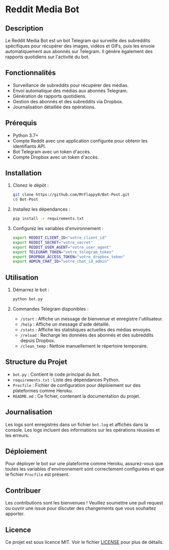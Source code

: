 # Reddit Media Bot

## Description
Le Reddit Media Bot est un bot Telegram qui surveille des subreddits spécifiques pour récupérer des images, vidéos et GIFs, puis les envoie automatiquement aux abonnés sur Telegram. Il génère également des rapports quotidiens sur l'activité du bot.

## Fonctionnalités
- Surveillance de subreddits pour récupérer des médias.
- Envoi automatique des médias aux abonnés Telegram.
- Génération de rapports quotidiens.
- Gestion des abonnés et des subreddits via Dropbox.
- Journalisation détaillée des opérations.

## Prérequis
- Python 3.7+
- Compte Reddit avec une application configurée pour obtenir les identifiants API.
- Bot Telegram avec un token d'accès.
- Compte Dropbox avec un token d'accès.

## Installation
1. Clonez le dépôt :
    ```bash
    git clone https://github.com/MrFlappy0/Bot-Post.git
    cd Bot-Post
    ```

2. Installez les dépendances :
    ```bash
    pip install -r requirements.txt
    ```

3. Configurez les variables d'environnement :
    ```bash
    export REDDIT_CLIENT_ID="votre_client_id"
    export REDDIT_SECRET="votre_secret"
    export REDDIT_USER_AGENT="votre_user_agent"
    export TELEGRAM_TOKEN="votre_telegram_token"
    export DROPBOX_ACCESS_TOKEN="votre_dropbox_token"
    export ADMIN_CHAT_ID="votre_chat_id_admin"
    ```

## Utilisation
1. Démarrez le bot :
    ```bash
    python bot.py
    ```

2. Commandes Telegram disponibles :
    - `/start` : Affiche un message de bienvenue et enregistre l'utilisateur.
    - `/help` : Affiche un message d'aide détaillé.
    - `/stats` : Affiche les statistiques actuelles des médias envoyés.
    - `/reload` : Recharge les données des abonnés et des subreddits depuis Dropbox.
    - `/clean_temp` : Nettoie manuellement le répertoire temporaire.

## Structure du Projet
- `bot.py` : Contient le code principal du bot.
- `requirements.txt` : Liste des dépendances Python.
- `Procfile` : Fichier de configuration pour déploiement sur des plateformes comme Heroku.
- `README.md` : Ce fichier, contenant la documentation du projet.

## Journalisation
Les logs sont enregistrés dans un fichier `bot.log` et affichés dans la console. Les logs incluent des informations sur les opérations réussies et les erreurs.

## Déploiement
Pour déployer le bot sur une plateforme comme Heroku, assurez-vous que toutes les variables d'environnement sont correctement configurées et que le fichier `Procfile` est présent.

## Contribuer
Les contributions sont les bienvenues ! Veuillez soumettre une pull request ou ouvrir une issue pour discuter des changements que vous souhaitez apporter.

## Licence
Ce projet est sous licence MIT. Voir le fichier [LICENSE](LICENSE) pour plus de détails.
